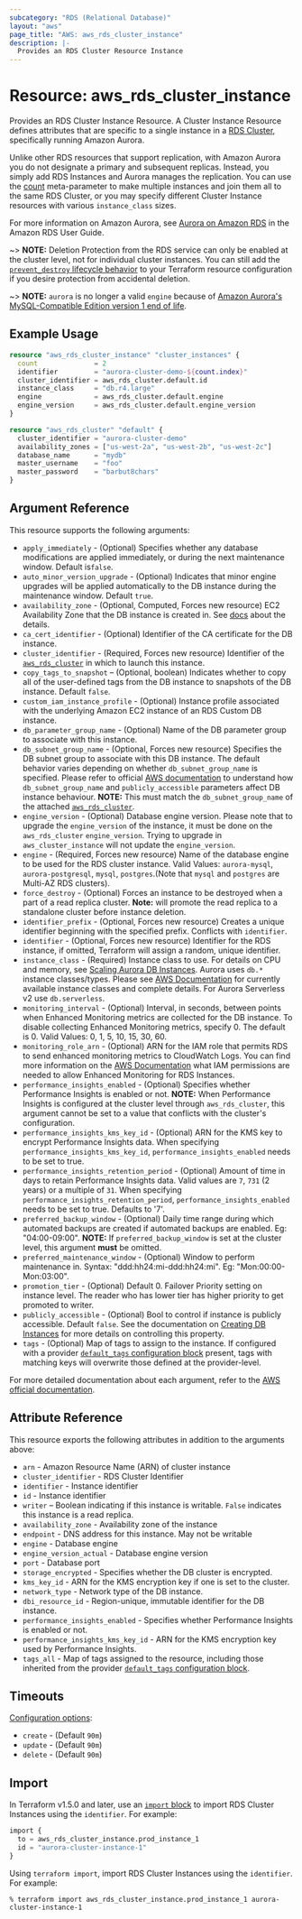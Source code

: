 ```yaml
---
subcategory: "RDS (Relational Database)"
layout: "aws"
page_title: "AWS: aws_rds_cluster_instance"
description: |-
  Provides an RDS Cluster Resource Instance
---
```


# Resource: aws_rds_cluster_instance

Provides an RDS Cluster Instance Resource. A Cluster Instance Resource defines
attributes that are specific to a single instance in a [RDS Cluster][3],
specifically running Amazon Aurora.

Unlike other RDS resources that support replication, with Amazon Aurora you do
not designate a primary and subsequent replicas. Instead, you simply add RDS
Instances and Aurora manages the replication. You can use the [count][5]
meta-parameter to make multiple instances and join them all to the same RDS
Cluster, or you may specify different Cluster Instance resources with various
`instance_class` sizes.

For more information on Amazon Aurora, see [Aurora on Amazon RDS][2] in the Amazon RDS User Guide.

~> **NOTE:** Deletion Protection from the RDS service can only be enabled at the cluster level, not for individual cluster instances. You can still add the [`prevent_destroy` lifecycle behavior](https://www.terraform.io/language/meta-arguments/lifecycle#prevent_destroy) to your Terraform resource configuration if you desire protection from accidental deletion.

~> **NOTE:** `aurora` is no longer a valid `engine` because of [Amazon Aurora's MySQL-Compatible Edition version 1 end of life](https://docs.aws.amazon.com/AmazonRDS/latest/AuroraUserGuide/Aurora.MySQL56.EOL.html).

## Example Usage

```terraform
resource "aws_rds_cluster_instance" "cluster_instances" {
  count              = 2
  identifier         = "aurora-cluster-demo-${count.index}"
  cluster_identifier = aws_rds_cluster.default.id
  instance_class     = "db.r4.large"
  engine             = aws_rds_cluster.default.engine
  engine_version     = aws_rds_cluster.default.engine_version
}

resource "aws_rds_cluster" "default" {
  cluster_identifier = "aurora-cluster-demo"
  availability_zones = ["us-west-2a", "us-west-2b", "us-west-2c"]
  database_name      = "mydb"
  master_username    = "foo"
  master_password    = "barbut8chars"
}
```

## Argument Reference

This resource supports the following arguments:

* `apply_immediately` - (Optional) Specifies whether any database modifications are applied immediately, or during the next maintenance window. Default is`false`.
* `auto_minor_version_upgrade` - (Optional) Indicates that minor engine upgrades will be applied automatically to the DB instance during the maintenance window. Default `true`.
* `availability_zone` - (Optional, Computed, Forces new resource) EC2 Availability Zone that the DB instance is created in. See [docs](https://docs.aws.amazon.com/AmazonRDS/latest/APIReference/API_CreateDBInstance.html) about the details.
* `ca_cert_identifier` - (Optional) Identifier of the CA certificate for the DB instance.
* `cluster_identifier` - (Required, Forces new resource) Identifier of the [`aws_rds_cluster`](/docs/providers/aws/r/rds_cluster.html) in which to launch this instance.
* `copy_tags_to_snapshot` – (Optional, boolean) Indicates whether to copy all of the user-defined tags from the DB instance to snapshots of the DB instance. Default `false`.
* `custom_iam_instance_profile` - (Optional) Instance profile associated with the underlying Amazon EC2 instance of an RDS Custom DB instance.
* `db_parameter_group_name` - (Optional) Name of the DB parameter group to associate with this instance.
* `db_subnet_group_name` - (Optional, Forces new resource) Specifies the DB subnet group to associate with this DB instance. The default behavior varies depending on whether `db_subnet_group_name` is specified. Please refer to official [AWS documentation](https://docs.aws.amazon.com/cli/latest/reference/rds/create-db-instance.html) to understand how `db_subnet_group_name` and `publicly_accessible` parameters affect DB instance behaviour. **NOTE:** This must match the `db_subnet_group_name` of the attached [`aws_rds_cluster`](/docs/providers/aws/r/rds_cluster.html).
* `engine_version` - (Optional) Database engine version. Please note that to upgrade the `engine_version` of the instance, it must be done on the `aws_rds_cluster` `engine_version`. Trying to upgrade in `aws_cluster_instance` will not update the `engine_version`.
* `engine` - (Required, Forces new resource) Name of the database engine to be used for the RDS cluster instance.
  Valid Values: `aurora-mysql`, `aurora-postgresql`, `mysql`, `postgres`.(Note that `mysql` and `postgres` are Multi-AZ RDS clusters).
* `force_destroy` - (Optional) Forces an instance to be destroyed when a part of a read replica cluster. **Note:** will promote the read replica to a standalone cluster before instance deletion.
* `identifier_prefix` - (Optional, Forces new resource) Creates a unique identifier beginning with the specified prefix. Conflicts with `identifier`.
* `identifier` - (Optional, Forces new resource) Identifier for the RDS instance, if omitted, Terraform will assign a random, unique identifier.
* `instance_class` - (Required) Instance class to use. For details on CPU and memory, see [Scaling Aurora DB Instances][4]. Aurora uses `db.*` instance classes/types. Please see [AWS Documentation][7] for currently available instance classes and complete details. For Aurora Serverless v2 use `db.serverless`.
* `monitoring_interval` - (Optional) Interval, in seconds, between points when Enhanced Monitoring metrics are collected for the DB instance. To disable collecting Enhanced Monitoring metrics, specify 0. The default is 0. Valid Values: 0, 1, 5, 10, 15, 30, 60.
* `monitoring_role_arn` - (Optional) ARN for the IAM role that permits RDS to send enhanced monitoring metrics to CloudWatch Logs. You can find more information on the [AWS Documentation](http://docs.aws.amazon.com/AmazonRDS/latest/UserGuide/USER_Monitoring.html) what IAM permissions are needed to allow Enhanced Monitoring for RDS Instances.
* `performance_insights_enabled` - (Optional) Specifies whether Performance Insights is enabled or not. **NOTE:** When Performance Insights is configured at the cluster level through `aws_rds_cluster`, this argument cannot be set to a value that conflicts with the cluster's configuration.
* `performance_insights_kms_key_id` - (Optional) ARN for the KMS key to encrypt Performance Insights data. When specifying `performance_insights_kms_key_id`, `performance_insights_enabled` needs to be set to true.
* `performance_insights_retention_period` - (Optional) Amount of time in days to retain Performance Insights data. Valid values are `7`, `731` (2 years) or a multiple of `31`. When specifying `performance_insights_retention_period`, `performance_insights_enabled` needs to be set to true. Defaults to '7'.
* `preferred_backup_window` - (Optional) Daily time range during which automated backups are created if automated backups are enabled. Eg: "04:00-09:00". **NOTE:** If `preferred_backup_window` is set at the cluster level, this argument **must** be omitted.
* `preferred_maintenance_window` - (Optional) Window to perform maintenance in. Syntax: "ddd:hh24:mi-ddd:hh24:mi". Eg: "Mon:00:00-Mon:03:00".
* `promotion_tier` - (Optional) Default 0. Failover Priority setting on instance level. The reader who has lower tier has higher priority to get promoted to writer.
* `publicly_accessible` - (Optional) Bool to control if instance is publicly accessible. Default `false`. See the documentation on [Creating DB Instances][6] for more details on controlling this property.
* `tags` - (Optional) Map of tags to assign to the instance. If configured with a provider [`default_tags` configuration block](https://registry.terraform.io/providers/hashicorp/aws/latest/docs#default_tags-configuration-block) present, tags with matching keys will overwrite those defined at the provider-level.

For more detailed documentation about each argument, refer to
the [AWS official documentation](https://docs.aws.amazon.com/cli/latest/reference/rds/create-db-instance.html).

## Attribute Reference

This resource exports the following attributes in addition to the arguments above:

* `arn` - Amazon Resource Name (ARN) of cluster instance
* `cluster_identifier` - RDS Cluster Identifier
* `identifier` - Instance identifier
* `id` - Instance identifier
* `writer` – Boolean indicating if this instance is writable. `False` indicates this instance is a read replica.
* `availability_zone` - Availability zone of the instance
* `endpoint` - DNS address for this instance. May not be writable
* `engine` - Database engine
* `engine_version_actual` - Database engine version
* `port` - Database port
* `storage_encrypted` - Specifies whether the DB cluster is encrypted.
* `kms_key_id` - ARN for the KMS encryption key if one is set to the cluster.
* `network_type` - Network type of the DB instance.
* `dbi_resource_id` - Region-unique, immutable identifier for the DB instance.
* `performance_insights_enabled` - Specifies whether Performance Insights is enabled or not.
* `performance_insights_kms_key_id` - ARN for the KMS encryption key used by Performance Insights.
* `tags_all` - Map of tags assigned to the resource, including those inherited from the provider [`default_tags` configuration block](https://registry.terraform.io/providers/hashicorp/aws/latest/docs#default_tags-configuration-block).

[2]: https://docs.aws.amazon.com/AmazonRDS/latest/UserGuide/CHAP_Aurora.html
[3]: /docs/providers/aws/r/rds_cluster.html
[4]: https://docs.aws.amazon.com/AmazonRDS/latest/UserGuide/Aurora.Managing.html
[5]: https://www.terraform.io/docs/configuration/meta-arguments/count.html
[6]: https://docs.aws.amazon.com/AmazonRDS/latest/APIReference/API_CreateDBInstance.html
[7]: https://docs.aws.amazon.com/AmazonRDS/latest/UserGuide/Concepts.DBInstanceClass.html

## Timeouts

[Configuration options](https://developer.hashicorp.com/terraform/language/resources/syntax#operation-timeouts):

- `create` - (Default `90m`)
- `update` - (Default `90m`)
- `delete` - (Default `90m`)

## Import

In Terraform v1.5.0 and later, use an [`import` block](https://developer.hashicorp.com/terraform/language/import) to import RDS Cluster Instances using the `identifier`. For example:

```terraform
import {
  to = aws_rds_cluster_instance.prod_instance_1
  id = "aurora-cluster-instance-1"
}
```

Using `terraform import`, import RDS Cluster Instances using the `identifier`. For example:

```console
% terraform import aws_rds_cluster_instance.prod_instance_1 aurora-cluster-instance-1
```
